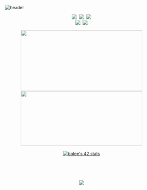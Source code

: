 

<!---
LEEBONGHAK/LEEBONGHAK is a ✨ special ✨ repository because its `README.md` (this file) appears on your GitHub profile.
You can click the Preview link to take a look at your changes.

- 👋 Hi, I’m @LEEBONGHAK
- 👀 I’m interested in ... blockchain, AR, VR, 3D Modeling, AI
- 🌱 I’m currently learning ... Python(django), C, HTML, CSS(SASS, tailwindCSS), JS(Vanilla JS, React JS), Redux
- 💞️ I’m looking to collaborate on ...
- 📫 How to reach me ... email

Here are some ideas to get you started:

- 🔭 I’m currently working on ...
- 🌱 I’m currently learning ...
- 👯 I’m looking to collaborate on ...
- 🤔 I’m looking for help with ...
- 💬 Ask me about ...
- 📫 How to reach me: ...
- 😄 Pronouns: ...
- ⚡ Fun fact: ...
--->

![header](https://capsule-render.vercel.app/api?type=waving&color=gradient&height=300&width=100%&section=header&text=LeeBongHak😀&fontSize=70)

<!-- ## Techs

### Languages

[![html](https://img.shields.io/badge/Html-E34F26?style=flat-square&logo=Html5&logoColor=white)](https://github.com/LEEBONGHAK/kokoa-clone-2021) [![css](https://img.shields.io/badge/CSS-1572B6?style=flat-square&logo=CSS3&logoColor=white)](https://github.com/LEEBONGHAK/kokoa-clone-2021) [![JS](https://img.shields.io/badge/JavaScript-F7DF1E?style=flat-square&logo=JavaScript&logoColor=black)]()
<br>

[![C](https://img.shields.io/badge/C-1572B6?style=flat-square&logo=c&logoColor=white)]() [![C++](https://img.shields.io/badge/C++-1572B6?style=flat-square&logo=cplusplus&logoColor=white)](https://github.com/LEEBONGHAK/BAEKJOON_Cpp) [![Python](https://img.shields.io/badge/Python-1F4260?style=flat-square&logo=Python&logoColor=white)]()
<br>

[![Go](https://img.shields.io/badge/Go-007D9C?style=flat-square&logo=Go&logoColor=white)](https://github.com/LEEBONGHAK/job_scrapper)
<br><br><br>

### FrameWroks

[![React,React Native](https://img.shields.io/badge/React%20/%20ReactNative-61DAFB?style=flat-square&logo=React&logoColor=black)](https://github.com/LEEBONGHAK/fokin-weather) [![NodeJS](https://img.shields.io/badge/Node.js-339933?style=flat-square&logo=Node.js&logoColor=white)](https://github.com/LEEBONGHAK/learning-nodeJS)
<br>

[![Django](https://img.shields.io/badge/Django-0C4B33?style=flat-square&logo=Django&logoColor=white)](https://github.com/LEEBONGHAK/AirBnB-Clone)
<br>

[![Spring](https://img.shields.io/badge/Spring-6DB33F?style=flat-square&logo=Spring&logoColor=white)]()
<br>

[![hyperledger fabric](https://img.shields.io/badge/HyperledgerFabric-000000?style=flat-square&logoColor=white)](https://github.com/LEEBONGHAK/ArtWork)
<br><br><br>


### DB

[![MySQL](https://img.shields.io/badge/MySQL-4479A1?style=flat-square&logo=MySQL&logoColor=white)]()
<br><br><br> -->


<p align=center>
  <a href="https://velog.io/@octo__"><img src="https://img.shields.io/badge/Velog-6DB33F?style=flat-square&logo=velog&logoColor=white&link=https://velog.io/@octo__"/></a>&nbsp
  <a href="mailto:one.dlqhdgkr456@gmail.com"><img src="https://img.shields.io/badge/Gmail-F80000?style=flat-square&logo=Gmail&logoColor=white"/></a>&nbsp
  <a href="https://www.linkedin.com/in/bonghaklee/"><img src="http://img.shields.io/badge/-LinkedIn-0072b1?style=flat&logo=linkedin&link=https://www.linkedin.com/in/bonghaklee/"/></a><br>  
  <a href="https://solved.ac/profile/octopus96"><img src="https://img.shields.io/badge/Solved.ac-6DB33F?style=flat-square&logoColor=white&&link=https://solved.ac/profile/octopus96"/></a>&nbsp
  <a href="https://www.acmicpc.net/user/octopus96"><img src="https://img.shields.io/badge/BAEKJOON-000000?style=flat-square&logoColor=white&link=https://www.acmicpc.net/user/octopus96"/></a>
</p>

<div align="center" style="text-align:center">
  <img src="https://github-readme-stats.vercel.app/api?username=LEEBONGHAK&theme=graywhite" height="200" width="400">
</div>

<div align="center" style="text-align:center">
  <img src="http://mazassumnida.wtf/api/v2/generate_badge?boj=octopus96" height="180" width="400">
</div>
<br>
<div align="center" style="text-align:center">
  <a href="https://github.com/JaeSeoKim/badge42"><img src="https://badge42.vercel.app/api/v2/cl5erejjm004909lcjhtrjuni/stats?cursusId=21&coalitionId=85" alt="bolee's 42 stats" /></a>
</div>

<br><br><br>

<p align="center">
  <a href="https://hits.seeyoufarm.com"><img src="https://hits.seeyoufarm.com/api/count/incr/badge.svg?url=https%3A%2F%2Fgithub.com%2FLEEBONGHAK&count_bg=%2379C83D&title_bg=%23000000&icon=github.svg&icon_color=%23FFFFFF&title=today&edge_flat=true"/></a>  
</p>

